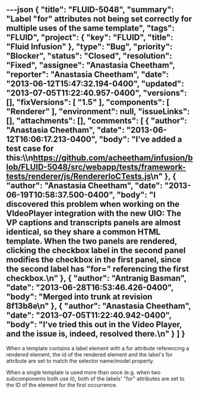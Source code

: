 ---json
{
  "title": "FLUID-5048",
  "summary": "Label \"for\" attributes not being set correctly for multiple uses of the same template",
  "tags": "FLUID",
  "project": {
    "key": "FLUID",
    "title": "Fluid Infusion"
  },
  "type": "Bug",
  "priority": "Blocker",
  "status": "Closed",
  "resolution": "Fixed",
  "assignee": "Anastasia Cheetham",
  "reporter": "Anastasia Cheetham",
  "date": "2013-06-12T15:47:32.194-0400",
  "updated": "2013-07-05T11:22:40.957-0400",
  "versions": [],
  "fixVersions": [
    "1.5"
  ],
  "components": [
    "Renderer"
  ],
  "environment": null,
  "issueLinks": [],
  "attachments": [],
  "comments": [
    {
      "author": "Anastasia Cheetham",
      "date": "2013-06-12T16:06:17.213-0400",
      "body": "I've added a test case for this:\\\n<https://github.com/acheetham/infusion/blob/FLUID-5048/src/webapp/tests/framework-tests/renderer/js/RendererIoCTests.js>\n"
    },
    {
      "author": "Anastasia Cheetham",
      "date": "2013-06-19T10:58:37.500-0400",
      "body": "I discovered this problem when working on the VIdeoPlayer integration with the new UIO: The VP captions and transcripts panels are almost identical, so they share a common HTML template. When the two panels are rendered, clicking the checkbox label in the second panel modifies the checkbox in the first panel, since the second label has \"for=\" referencing the first checkbox.\n"
    },
    {
      "author": "Antranig Basman",
      "date": "2013-06-28T16:53:46.426-0400",
      "body": "Merged into trunk at revision 8f13b8e\n"
    },
    {
      "author": "Anastasia Cheetham",
      "date": "2013-07-05T11:22:40.942-0400",
      "body": "I've tried this out in the Video Player, and the issue is, indeed, resolved there.\n"
    }
  ]
}
---
When a template contains a label element with a for attribute referencing a rendered element, the id of the rendered element and the label's for attribute are set to match the selector name/model property.

When a single template is used more than once (e.g. when two subcomponents both use it), both of the labels' "for" attributes are set to the ID of the element for the first occurrence.

        